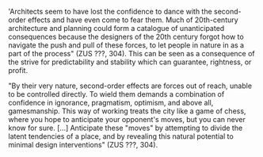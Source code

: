  'Architects seem to have lost the confidence to dance with the second-order effects and have even come to fear them. Much of 20th-century architecture and planning could form a catalogue of unanticipated consequences because the designers of the 20th century forgot how to navigate the push and pull of these forces, to let people in nature in as a part of the process" (ZUS ???, 304). This can be seen as a consequence of the strive for predictability and stability which can guarantee, rightness, or profit.

"By their very nature, second-order effects are forces out of reach, unable to be controlled directly. To wield them demands a combination of confidence in ignorance, pragmatism, optimism, and above all, gamesmanship. This way of working treats the city like a game of chess, where you hope to anticipate your opponent's moves, but you can never know for sure. [...] Anticipate these "moves" by attempting to divide the latent tendencies of a place, and by revealing this natural potential to minimal design interventions" (ZUS ???, 304).
